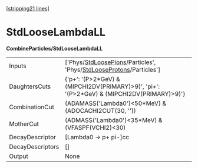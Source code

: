 [[stripping21 lines]](./stripping21-index)

# StdLooseLambdaLL

**CombineParticles/StdLooseLambdaLL**

|                  |                                                                                                                                                                      |
|------------------|----------------------------------------------------------------------------------------------------------------------------------------------------------------------|
| Inputs           | ['Phys/[StdLoosePions](./stripping21-commonparticles-stdloosepions)/Particles', 'Phys/[StdLooseProtons](./stripping21-commonparticles-stdlooseprotons)/Particles'] |
| DaughtersCuts    | {'p+': '(P\>2\*GeV) & (MIPCHI2DV(PRIMARY)\>9)', 'pi+': '(P\>2\*GeV) & (MIPCHI2DV(PRIMARY)\>9)'}                                                                      |
| CombinationCut   | (ADAMASS('Lambda0')\<50\*MeV) & (ADOCACHI2CUT(30, ''))                                                                                                               |
| MotherCut        | (ADMASS('Lambda0')\<35\*MeV) & (VFASPF(VCHI2)\<30)                                                                                                                   |
| DecayDescriptor  | [Lambda0 -\> p+ pi-]cc                                                                                                                                             |
| DecayDescriptors | []                                                                                                                                                                 |
| Output           | None                                                                                                                                                                 |
